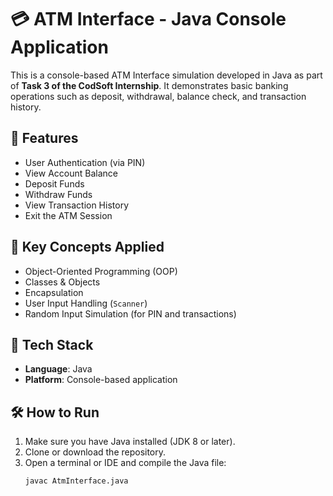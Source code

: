 # 💳 ATM Interface - Java Console Application

This is a console-based ATM Interface simulation developed in Java as part of **Task 3 of the CodSoft Internship**. It demonstrates basic banking operations such as deposit, withdrawal, balance check, and transaction history.

## 🚀 Features

- User Authentication (via PIN)
- View Account Balance
- Deposit Funds
- Withdraw Funds
- View Transaction History
- Exit the ATM Session

## 🧠 Key Concepts Applied

- Object-Oriented Programming (OOP)
- Classes & Objects
- Encapsulation
- User Input Handling (`Scanner`)
- Random Input Simulation (for PIN and transactions)

## 📂 Tech Stack

- **Language**: Java
- **Platform**: Console-based application

## 🛠 How to Run

1. Make sure you have Java installed (JDK 8 or later).
2. Clone or download the repository.
3. Open a terminal or IDE and compile the Java file:
   ```bash
   javac AtmInterface.java

